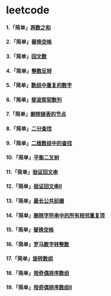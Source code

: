 # leetcode



#### 1.「简单」[两数之和](simple-two-sum)
#### 2.「简单」[替换空格](replace-space)
#### 3.「简单」[回文数](palindrome)
#### 4.「简单」[整数反转](integer-reverse)
#### 5.「简单」[数组中重复的数字](find-array-repeat-number)
#### 6.「简单」[斐波那契数列](fibonacci)
#### 7.「简单」[删除链表的节点](delete-linked-list-node)
#### 8.「简单」[二分查找](binary-search)
#### 9.「简单」[二维数组中的查找](find-number-in-2d-array)
#### 10.「简单」[平衡二叉树](is-balanced-tree)
#### 11.「简单」[验证回文串](is-palindrome-string)
#### 12.「简单」[验证回文串II](is-palindrome-string2)
#### 13.「简单」[最长公共前缀](longest-common-prefix)
#### 14.「简单」[删除字符串中的所有相邻重复项](remove-duplicate-array-near)
#### 15.「简单」[替换空格](replace-space)
#### 16.「简单」[罗马数字转整数](roman-to-int)
#### 17.「简单」[旋转数组](rotate-array)
#### 18.「简单」[按奇偶排序数组](sort-array-by-parity)
#### 19.「简单」[按奇偶排序数组II](sort-array-by-parity2)